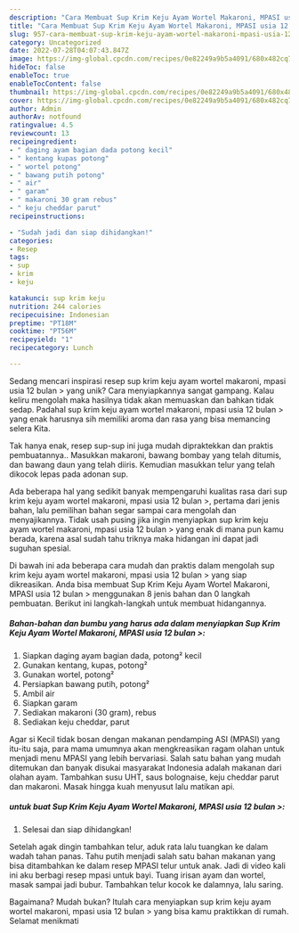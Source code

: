 ```yaml
---
description: "Cara Membuat Sup Krim Keju Ayam Wortel Makaroni, MPASI usia 12 bulan &amp;gt; yang Lezat Sekali"
title: "Cara Membuat Sup Krim Keju Ayam Wortel Makaroni, MPASI usia 12 bulan &amp;gt; yang Lezat Sekali"
slug: 957-cara-membuat-sup-krim-keju-ayam-wortel-makaroni-mpasi-usia-12-bulan-and-gt-yang-lezat-sekali
category: Uncategorized
date: 2022-07-28T04:07:43.847Z
image: https://img-global.cpcdn.com/recipes/0e82249a9b5a4091/680x482cq70/sup-krim-keju-ayam-wortel-makaroni-mpasi-usia-12-bulan-foto-resep-utama.jpg
hideToc: false
enableToc: true
enableTocContent: false
thumbnail: https://img-global.cpcdn.com/recipes/0e82249a9b5a4091/680x482cq70/sup-krim-keju-ayam-wortel-makaroni-mpasi-usia-12-bulan-foto-resep-utama.jpg
cover: https://img-global.cpcdn.com/recipes/0e82249a9b5a4091/680x482cq70/sup-krim-keju-ayam-wortel-makaroni-mpasi-usia-12-bulan-foto-resep-utama.jpg
author: Admin
authorAv: notfound
ratingvalue: 4.5
reviewcount: 13
recipeingredient:
- " daging ayam bagian dada potong kecil"
- " kentang kupas potong"
- " wortel potong"
- " bawang putih potong"
- " air"
- " garam"
- " makaroni 30 gram rebus"
- " keju cheddar parut"
recipeinstructions:

- "Sudah jadi dan siap dihidangkan!"
categories:
- Resep
tags:
- sup
- krim
- keju

katakunci: sup krim keju 
nutrition: 244 calories
recipecuisine: Indonesian
preptime: "PT18M"
cooktime: "PT56M"
recipeyield: "1"
recipecategory: Lunch

---
```





Sedang mencari inspirasi resep sup krim keju ayam wortel makaroni, mpasi usia 12 bulan &gt; yang unik? Cara menyiapkannya sangat gampang. Kalau keliru mengolah maka hasilnya tidak akan memuaskan dan bahkan tidak sedap. Padahal sup krim keju ayam wortel makaroni, mpasi usia 12 bulan &gt; yang enak harusnya sih memiliki aroma dan rasa yang bisa memancing selera Kita.





Tak hanya enak, resep sup-sup ini juga mudah dipraktekkan dan praktis pembuatannya.. Masukkan makaroni, bawang bombay yang telah ditumis, dan bawang daun yang telah diiris. Kemudian masukkan telur yang telah dikocok lepas pada adonan sup.

Ada beberapa hal yang sedikit banyak mempengaruhi kualitas rasa dari sup krim keju ayam wortel makaroni, mpasi usia 12 bulan &gt;, pertama dari jenis bahan, lalu pemilihan bahan segar sampai cara mengolah dan menyajikannya. Tidak usah pusing jika ingin menyiapkan sup krim keju ayam wortel makaroni, mpasi usia 12 bulan &gt; yang enak di mana pun kamu berada, karena asal sudah tahu triknya maka hidangan ini dapat jadi suguhan spesial.






Di bawah ini ada beberapa cara mudah dan praktis dalam mengolah sup krim keju ayam wortel makaroni, mpasi usia 12 bulan &gt; yang siap dikreasikan. Anda bisa membuat Sup Krim Keju Ayam Wortel Makaroni, MPASI usia 12 bulan &gt; menggunakan 8 jenis bahan dan 0 langkah pembuatan. Berikut ini langkah-langkah untuk membuat hidangannya.

<!--inarticleads1-->

##### Bahan-bahan dan bumbu yang harus ada dalam menyiapkan Sup Krim Keju Ayam Wortel Makaroni, MPASI usia 12 bulan &gt;:

1. Siapkan  daging ayam bagian dada, potong² kecil
1. Gunakan  kentang, kupas, potong²
1. Gunakan  wortel, potong²
1. Persiapkan  bawang putih, potong²
1. Ambil  air
1. Siapkan  garam
1. Sediakan  makaroni (30 gram), rebus
1. Sediakan  keju cheddar, parut


Agar si Kecil tidak bosan dengan makanan pendamping ASI (MPASI) yang itu-itu saja, para mama umumnya akan mengkreasikan ragam olahan untuk menjadi menu MPASI yang lebih bervariasi. Salah satu bahan yang mudah ditemukan dan banyak disukai masyarakat Indonesia adalah makanan dari olahan ayam. Tambahkan susu UHT, saus bolognaise, keju cheddar parut dan makaroni. Masak hingga kuah menyusut lalu matikan api. 

<!--inarticleads2-->

#####  untuk buat Sup Krim Keju Ayam Wortel Makaroni, MPASI usia 12 bulan &gt;:


1. Selesai dan siap dihidangkan!

Setelah agak dingin tambahkan telur, aduk rata lalu tuangkan ke dalam wadah tahan panas. Tahu putih menjadi salah satu bahan makanan yang bisa ditambahkan ke dalam resep MPASI telur untuk anak. Jadi di video kali ini aku berbagi resep mpasi untuk bayi. Tuang irisan ayam dan wortel, masak sampai jadi bubur. Tambahkan telur kocok ke dalamnya, lalu saring. 

Bagaimana? Mudah bukan? Itulah cara menyiapkan sup krim keju ayam wortel makaroni, mpasi usia 12 bulan &gt; yang bisa kamu praktikkan di rumah. Selamat menikmati
